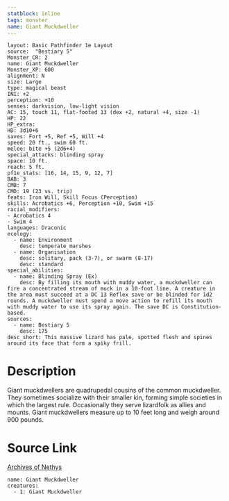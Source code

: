 ```yaml
---
statblock: inline
tags: monster
name: Giant Muckdweller
---
```

```statblock
layout: Basic Pathfinder 1e Layout
source:  "Bestiary 5"
Monster_CR: 2
name: Giant Muckdweller
Monster_XP: 600
alignment: N
size: Large
type: magical beast
INI: +2
perception: +10
senses: darkvision, low-light vision
AC: 15, touch 11, flat-footed 13 (dex +2, natural +4, size -1)
HP: 22
HP_extra: 
HD: 3d10+6
saves: Fort +5, Ref +5, Will +4
speed: 20 ft., swim 60 ft.
melee: bite +5 (2d6+4)
special_attacks: blinding spray
space: 10 ft.
reach: 5 ft.
pf1e_stats: [16, 14, 15, 9, 12, 7]
BAB: 3
CMB: 7
CMD: 19 (23 vs. trip)
feats: Iron Will, Skill Focus (Perception)
skills: Acrobatics +6, Perception +10, Swim +15
racial_modifiers:
- Acrobatics 4
- Swim 4
languages: Draconic
ecology:
  - name: Environment
    desc: temperate marshes
  - name: Organisation
    desc: solitary, pack (3-7), or swarm (8-17)
    desc: standard
special_abilities:
  - name: Blinding Spray (Ex)
    desc: By filling its mouth with muddy water, a muckdweller can fire a concentrated stream of muck in a 10-foot line. A creature in the area must succeed at a DC 13 Reflex save or be blinded for 1d2 rounds. A muckdweller must spend a move action to refill its mouth with muddy water to use its spray again. The save DC is Constitution-based.
sources:
  - name: Bestiary 5
    desc: 175
desc_short: This massive lizard has pale, spotted flesh and spines around its face that form a spiky frill.
```
# Description
Giant muckdwellers are quadrupedal cousins of the common muckdweller. They sometimes socialize with their smaller kin, forming simple societies in which the largest rule. Occasionally they serve lizardfolk as allies and mounts. Giant muckdwellers measure up to 10 feet long and weigh around 900 pounds.
# Source Link
[Archives of Nethys](https://aonprd.com/MonsterDisplay.aspx?ItemName=Giant%20Muckdweller)
```encounter-table
name: Giant Muckdweller
creatures:
  - 1: Giant Muckdweller
```
